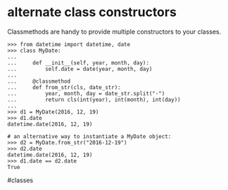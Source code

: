 # alternate class constructors

Classmethods are handy to provide multiple constructors to your classes.

```
>>> from datetime import datetime, date
>>> class MyDate:
...
...     def __init__(self, year, month, day):
...         self.date = date(year, month, day)
...
...     @classmethod
...     def from_str(cls, date_str):
...         year, month, day = date_str.split("-")
...         return cls(int(year), int(month), int(day))
...
>>> d1 = MyDate(2016, 12, 19)
>>> d1.date
datetime.date(2016, 12, 19)

# an alternative way to instantiate a MyDate object:
>>> d2 = MyDate.from_str("2016-12-19")
>>> d2.date
datetime.date(2016, 12, 19)
>>> d1.date == d2.date
True
```

#classes
